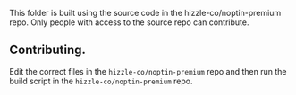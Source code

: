 This folder is built using the source code in the hizzle-co/noptin-premium repo. Only people with access to the source repo can contribute.

## Contributing.

Edit the correct files in the `hizzle-co/noptin-premium` repo and then run the build script in the `hizzle-co/noptin-premium` repo.

